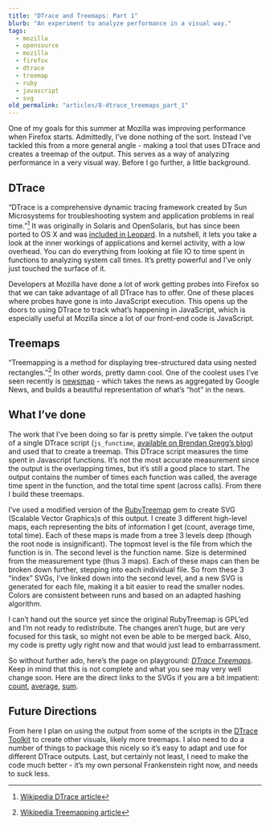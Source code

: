 ```yaml
---
title: "DTrace and Treemaps: Part 1"
blurb: "An experiment to analyze performance in a visual way."
tags:
  - mozilla
  - opensource
  - mozilla
  - firefox
  - dtrace
  - treemap
  - ruby
  - javascript
  - svg
old_permalink: "articles/8-dtrace_treemaps_part_1"
---
```


One of my goals for this summer at Mozilla was improving performance when Firefox starts. Admittedly, I’ve done nothing of the sort. Instead I’ve tackled this from a more general angle - making a tool that uses DTrace and creates a treemap of the output. This serves as a way of analyzing performance in a very visual way. Before I go further, a little background.

## DTrace

“DTrace is a comprehensive dynamic tracing framework created by Sun Microsystems for troubleshooting system and application problems in real time.”[^1] It was originally in Solaris and OpenSolaris, but has since been ported to OS X and was [included in Leopard](http://arstechnica.com/reviews/os/mac-os-x-10-5.ars/5#dtrace). In a nutshell, it lets you take a look at the inner workings of applications and kernel activity, with a low overhead. You can do everything from looking at file IO to time spent in functions to analyzing system call times. It’s pretty powerful and I’ve only just touched the surface of it.

Developers at Mozilla have done a lot of work getting probes into Firefox so that we can take advantage of all DTrace has to offer. One of these places where probes have gone is into JavaScript execution. This opens up the doors to using DTrace to track what’s happening in JavaScript, which is especially useful at Mozilla since a lot of our front-end code is JavaScript.

## Treemaps

“Treemapping is a method for displaying tree-structured data using nested rectangles.”[^2] In other words, pretty damn cool. One of the coolest uses I’ve seen recently is [newsmap](http://marumushi.com/apps/newsmap/) - which takes the news as aggregated by Google News, and builds a beautiful representation of what’s “hot” in the news.

## What I’ve done

The work that I’ve been doing so far is pretty simple. I’ve taken the output of a single DTrace script (`js_functime`, [available on Brendan Gregg’s blog](http://blogs.sun.com/brendan/entry/dtrace_meets_javascript)) and used that to create a treemap. This DTrace script measures the time spent in Javascript functions. It’s not the most accurate measurement since the output is the overlapping times, but it’s still a good place to start. The output contains the number of times each function was called, the average time spent in the function, and the total time spent (across calls). From there I build these treemaps.

I’ve used a modified version of the [RubyTreemap](http://rubytreemap.rubyforge.org/) gem to create SVG (Scalable Vector Graphics)s of this output. I create 3 different high-level maps, each representing the bits of information I get (count, average time, total time). Each of these maps is made from a tree 3 levels deep (though the root node is insignificant). The topmost level is the file from which the function is in. The second level is the function name. Size is determined from the measurement type (thus 3 maps). Each of these maps can then be broken down further, stepping into each individual file. So from these 3 “index” SVGs, I’ve linked down into the second level, and a new SVG is generated for each file, making it a bit easier to read the smaller nodes. Colors are consistent between runs and based on an adapted hashing algorithm.

I can’t hand out the source yet since the original RubyTreemap is GPL’ed and I’m not ready to redistribute. The changes aren’t huge, but are very focused for this task, so might not even be able to be merged back. Also, my code is pretty ugly right now and that would just lead to embarrassment.

So without further ado, here’s the page on playground: *[DTrace Treemaps](http://playground.zpao.com/dtrace_treemaps/)*. Keep in mind that this is not complete and what you see may very well change soon. Here are the direct links to the SVGs if you are a bit impatient: [count](http://playground.zpao.com/dtrace_treemaps/js_functime_count/index.svg), [average](http://playground.zpao.com/dtrace_treemaps/js_functime_avg/index.svg), [sum](http://playground.zpao.com/dtrace_treemaps/js_functime_sum/index.svg).

## Future Directions

From here I plan on using the output from some of the scripts in the [DTrace Toolkit](http://opensolaris.org/os/community/dtrace/dtracetoolkit/) to create other visuals, likely more treemaps. I also need to do a number of things to package this nicely so it’s easy to adapt and use for different DTrace outputs. Last, but certainly not least, I need to make the code much better - it’s my own personal Frankenstein right now, and needs to suck less.


[^1]: [Wikipedia DTrace article](http://en.wikipedia.org/wiki/DTrace)
[^2]: [Wikipedia Treemapping article](http://en.wikipedia.org/wiki/Treemap)
